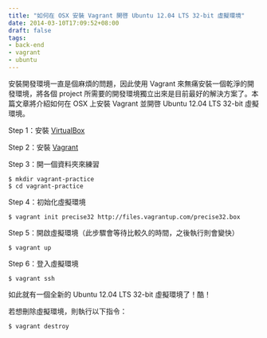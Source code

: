 ```yaml
---
title: "如何在 OSX 安裝 Vagrant 開啓 Ubuntu 12.04 LTS 32-bit 虛擬環境"
date: 2014-03-10T17:09:52+08:00
draft: false
tags:
- back-end
- vagrant
- ubuntu
---
```


安裝開發環境一直是個麻煩的問題，因此使用 Vagrant 來無痛安裝一個乾淨的開發環境，將各個 project 所需要的開發環境獨立出來是目前最好的解決方案了。本篇文章將介紹如何在 OSX 上安裝 Vagrant 並開啓 Ubuntu 12.04 LTS 32-bit 虛擬環境。

Step 1：安裝 [VirtualBox](https://www.virtualbox.org/wiki/Downloads)

Step 2：安裝 [Vagrant](http://downloads.vagrantup.com/)

Step 3：開一個資料夾來練習

    $ mkdir vagrant-practice
    $ cd vagrant-practice

Step 4：初始化虛擬環境

    $ vagrant init precise32 http://files.vagrantup.com/precise32.box

Step 5：開啟虛擬環境（此步驟會等待比較久的時間，之後執行則會變快）

    $ vagrant up

Step 6：登入虛擬環境

    $ vagrant ssh

如此就有一個全新的 Ubuntu 12.04 LTS 32-bit 虛擬環境了！酷！

若想刪除虛擬環境，則執行以下指令：

    $ vagrant destroy

